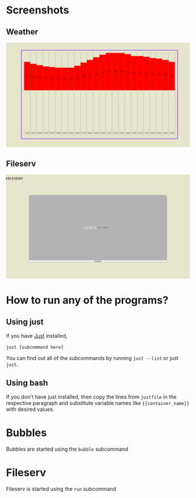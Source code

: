 # Screenshots

## Weather
![weather-view](./screenshots/weather.png)

## Fileserv
![fileserv](./screenshots/fileserv.png)

# How to run any of the programs?

## Using just

If you have [Just](https://just.systems) installed,

```
just {subcommand here}
```

You can find out all of the subcommands by running `just --list` or just `just`.

## Using bash

If you don't have just installed, then copy the lines from `justfile` in the respective paragraph
and substitute variable names like `{{container_name}}` with desired values.

# Bubbles

Bubbles are started using the `bubble` subcommand

# Fileserv

Fileserv is started using the `run` subcommand
